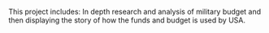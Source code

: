 This project includes:
In depth research and analysis of military budget and then displaying the story of how the funds and budget is used by USA.
